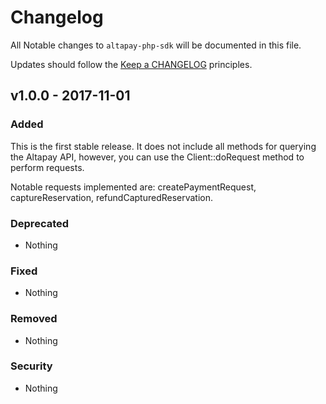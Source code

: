 # Changelog

All Notable changes to `altapay-php-sdk` will be documented in this file.

Updates should follow the [Keep a CHANGELOG](http://keepachangelog.com/) principles.

## v1.0.0 - 2017-11-01

### Added
This is the first stable release. It does not include all methods for querying the Altapay API, however, you can use the Client::doRequest method to perform requests.

Notable requests implemented are: createPaymentRequest, captureReservation, refundCapturedReservation.

### Deprecated
- Nothing

### Fixed
- Nothing

### Removed
- Nothing

### Security
- Nothing
